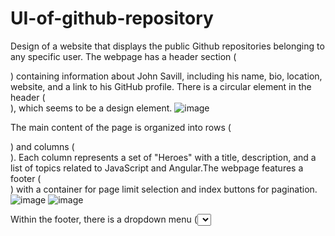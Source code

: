 # UI-of-github-repository
Design of a website that displays the public Github repositories belonging to any specific user.
The webpage has a header section (<div class="head">) containing information about John Savill, including his name, bio, location, website, and a link to his GitHub profile.
There is a circular element in the header (<div class="circle">), which seems to be a design element.
![image](https://github.com/Devyani3604/UI-of-github-repository/assets/138038012/2cfea0ba-afe1-4d37-9311-d0d470ec137c)


The main content of the page is organized into rows (<div class="row1">) and columns (<div class="col">). Each column represents a set of "Heroes" with a title, description, and a list of topics related to JavaScript and Angular.The webpage features a footer (<div class="footer">) with a container for page limit selection and index buttons for pagination.
![image](https://github.com/Devyani3604/UI-of-github-repository/assets/138038012/074a6ea7-3b61-4881-b62c-ec739a565dde)
![image](https://github.com/Devyani3604/UI-of-github-repository/assets/138038012/8d21ef78-5e94-4b20-8290-861d330b3087)

Within the footer, there is a dropdown menu (<select>) for selecting the number of repositories to display and index buttons for navigating between pages. The page includes JavaScript files (<script> tags) for functionality, including a custom script (script.js) and dependencies such as jQuery and Bootstrap.It's important to note that there is a duplicate inclusion of the jQuery library; you may consider removing one of them to avoid redundancy.The Bootstrap and Popper.js libraries are also included for styling and additional functionality.
The code seems to be a part of a larger project aimed at presenting GitHub repository information in a user-friendly manner.

